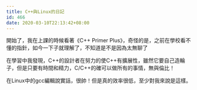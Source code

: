 ```yaml
---
title: C++與Linux的日記
id: 466
date: 2020-03-10T22:13:42+08:00
---
```



開始了，我在上課的時候看著《C++ Primer Plus》，奇怪的是，之前在學校看不懂的指針，如今一下子就理解了，不知道是不是因為太無聊了

在學習中我發現，C++的設計者在努力的使C++有擴展性，雖然它要自己造輪子，但是只要有時間和精力，C/C++的確可以做所有的事情，無與倫比！

在Linux中的gcc編輯說實話，很帥！但是真的效率很低，至少對我來說是這樣。